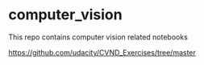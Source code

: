 # computer_vision

This repo contains computer vision related notebooks


https://github.com/udacity/CVND_Exercises/tree/master